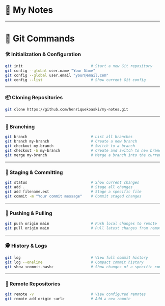 # 📝 My Notes

---

# 🔧 Git Commands

### 🛠️ Initialization & Configuration

```bash
git init                               # Start a new Git repository
git config --global user.name "Your Name"
git config --global user.email "your@email.com"
git config --list                      # Show current Git config
```

---

### 📦 Cloning Repositories

```bash
git clone https://github.com/henriquekoaski/my-notes.git
```

---

### 🌳 Branching

```bash
git branch                             # List all branches
git branch my-branch                   # Create a new branch
git checkout my-branch                 # Switch to a branch
git checkout -b my-branch              # Create and switch to new branch
git merge my-branch                    # Merge a branch into the current one
```

---

### 💾 Staging & Committing

```bash
git status                             # Show current changes
git add .                              # Stage all changes
git add filename.ext                   # Stage a specific file
git commit -m "Your commit message"    # Commit staged changes
```

---

### 🔄 Pushing & Pulling

```bash
git push origin main                   # Push local changes to remote
git pull origin main                   # Pull latest changes from remote
```

---


### 🕵️ History & Logs

```bash
git log                                # View full commit history
git log --oneline                      # Compact commit history
git show <commit-hash>                 # Show changes of a specific commit
```

---

### 🔗 Remote Repositories

```bash
git remote -v                          # View configured remotes
git remote add origin <url>            # Add a new remote
```
